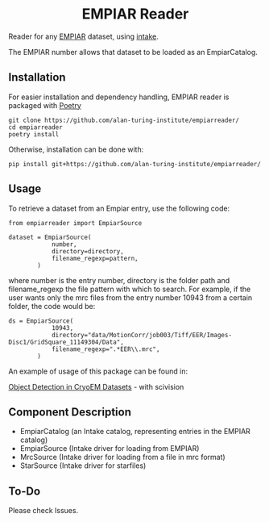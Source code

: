 <div align="center">
    <h1>EMPIAR Reader</h1>
</div>


Reader for any [EMPIAR](https://www.ebi.ac.uk/empiar/) dataset, using [intake](https://intake.readthedocs.io/en/latest/). 

The EMPIAR number allows that dataset to be loaded as an EmpiarCatalog.

## Installation

For easier installation and dependency handling, EMPIAR reader is packaged with [Poetry](https://python-poetry.org)

```
git clone https://github.com/alan-turing-institute/empiarreader/
cd empiarreader
poetry install
```

Otherwise, installation can be done with:

```
pip install git+https://github.com/alan-turing-institute/empiarreader/
```

## Usage

To retrieve a dataset from an Empiar entry, use the following code:

```
from empiarreader import EmpiarSource

dataset = EmpiarSource(
            number,
            directory=directory,
            filename_regexp=pattern,
        )
```

where number is the entry number, directory is the folder path and filename_regexp the file pattern with which to search. For example, if the user wants only the mrc files from the entry number 10943 from a certain folder, the code would be:

```
ds = EmpiarSource(
            10943,
            directory="data/MotionCorr/job003/Tiff/EER/Images-Disc1/GridSquare_11149304/Data",
            filename_regexp=".*EER\\.mrc",
        )
```

An example of usage of this package can be found in: 

[Object Detection in CryoEM Datasets](https://github.com/scivision-gallery/cryoEM-object-detection) - with scivision

## Component Description

- EmpiarCatalog (an Intake catalog, representing entries in the EMPIAR catalog)
- EmpiarSource (Intake driver for loading from EMPIAR)
- MrcSource (Intake driver for loading from a file in mrc format)
- StarSource (Intake driver for starfiles)


## To-Do

Please check Issues.
